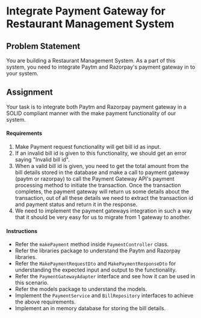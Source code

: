 # Integrate Payment Gateway for Restaurant Management System

## Problem Statement
You are building a Restaurant Management System. As a part of this system, you need to integrate Paytm and Razorpay's payment gateway in to your system.

## Assignment

Your task is to integrate both Paytm and Razorpay payment gateway in a SOLID compliant manner with the make payment functionality of our system.

#### Requirements

1. Make Payment request functionality will get bill id as input.
2. If an invalid bill id is given to this functionality, we should get an error saying "Invalid bill id".
3. When a valid bill id is given, you need to get the total amount from the bill details stored in the database and make a call to payment gateway (paytm or razorpay) to call the Payment Gateway API's payment processing method to initiate the transaction. Once the transaction completes, the payment gateway will return us some details about the transaction, out of all these details we need to extract the transaction id and payment status and return it in the response.
4. We need to implement the payment gateways integration in such a way that it should be very easy for us to migrate from 1 gateway to another.

#### Instructions

* Refer the `makePayment` method inside `PaymentController` class.
* Refer the libraries package to understand the Paytm and Razorpay libraries.
* Refer the `MakePaymentRequestDto` and `MakePaymentResponseDto` for understanding the expected input and output to the functionality.
* Refer the `PaymentGatewayAdapter` interface and see how it can be used in this scenario.
* Refer the models package to understand the models.
* Implement the `PaymentService` and `BillRepository` interfaces to achieve the above requirements.
* Implement an in memory database for storing the bill details.